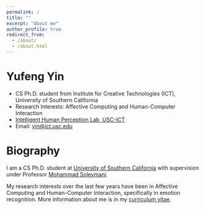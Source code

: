 ```yaml
---
permalink: /
title: ""
excerpt: "About me"
author_profile: true
redirect_from: 
  - /about/
  - /about.html
---
```


Yufeng Yin
======
* CS Ph.D. student from Institute for Creative Technologies (ICT), University of Southern California
* Research Interests: Affective Computing and Human-Computer Interaction
* [Intelligent Human Perception Lab, USC-ICT](https://ihp-lab.org/)
* Email: yin@ict.usc.edu

Biography
======
I am a CS Ph.D. student at [University of Southern California](https://www.usc.edu/) with supervision under Professor [Mohammad Soleymani](http://people.ict.usc.edu/~soleymani/).

My research interests over the last few years have been in Affective Computing and Human-Computer Interaction, specifically in emotion recognition. More information about me is in my [curriculum vitae](https://yufengyin.github.io/files/CV_yufengyin.pdf).
